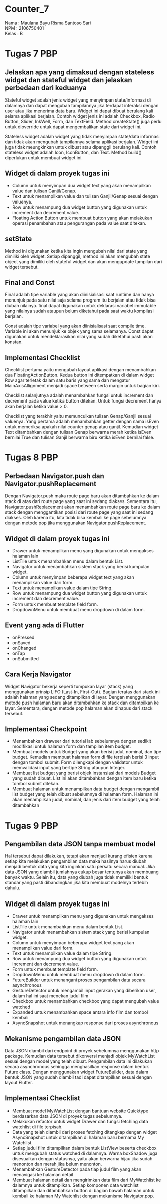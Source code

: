 # Counter_7

Nama : Maulana Bayu Risma Santoso Sari<br>
NPM : 2106750401<br>
Kelas : B

# Tugas 7 PBP

## Jelaskan apa yang dimaksud dengan stateless widget dan stateful widget dan jelaskan perbedaan dari keduanya

Stateful widget adalah jenis widget yang menyimpan state/informasi di dalamnya dan dapat mengubah tampilannya jika terdapat interaksi dengan user atau jika menerima data baru. Widget ini dapat dibuat berulang kali selama aplikasi berjalan. Contoh widget jenis ini adalah Checkbox, Radio Button, Slider, InkWell, Form, dan TextField. Method createState() juga perlu untuk dioverride untuk dapat mengembalikan state dari widget ini.

Stateless widget adalah widget yang tidak menyimpan state/data informasi dan tidak akan mengubah tampilannya selama aplikasi berjalan. Widget ini juga tidak meungkinkan untuk dibuat atau dipanggil berulang kali. Contoh stateless widget adalah Icon, IconButton, dan Text. Method build() diperlukan untuk membuat widget ini.

## Widget di dalam proyek tugas ini

- Column untuk menyimpan dua widget text yang akan menampilkan value dan tulisan Ganjil/Genap.
- Text untuk menampilkan value dan tulisan Ganjil/Genap sesuai dengan valuenya.
- Row untuk menampung dua widget button yang digunakan untuk increment dan decrement value.
- Floating Action Button untuk membuat button yang akan melakukan operasi penambahan atau pengurangan pada value saat ditekan.

## setState

Method ini digunakan ketika kita ingin mengubah nilai dari state yang dimiliki oleh widget. Setiap dipanggil, method ini akan mengubah state object yang dimiliki oleh stateful widget dan akan mengupdate tampilan dari widget tersebut.

## Final and Const

Final adalah tipe variable yang akan diinisialisasi saat runtime dan hanya menunjuk pada satu nilai saja selama program itu berjalan atau tidak bisa diubah nilainya. final dapat digunakan untuk deklarasi variabel immutable yang nilainya sudah ataupun belum diketahui pada saat waktu kompilasi berjalan.

Const adalah tipe variabel yang akan diinisialisasi saat compile time. Variable ini akan menunjuk ke objek yang sama selamanya. Const dapat digunakan untuk mendeklarasikan nilai yang sudah diketahui pasti akan konstan.

## Implementasi Checklist

Checklist pertama yaitu mengubah layout aplikasi dengan menambahkan dua FloatingActionButton. Kedua button ini ditempatkan di dalam widget Row agar terletak dalam satu baris yang sama dan mengatur MainAxisAllignment menjadi space between serta margin untuk bagian kiri.

Checklist selanjutnya adalah menambahkan fungsi untuk increment dan decrement pada value ketika button ditekan. Untuk fungsi decrement hanya akan berjalan ketika value > 0.

Checklist yang terakhir yaitu memunculkan tulisan Genap/Ganjil sesuai valuenya. Yang pertama adalah menambahkan getter dengan nama isEven untuk memeriksa apakah nilai counter genap atau ganjil. Kemudian widget Text ditambahkan dengan tulisan Genap berwarna merah ketika isEven bernilai True dan tulisan Ganjil berwarna biru ketika isEven bernilai false.

# Tugas 8 PBP

## Perbedaan Navigator.push dan Navigator.pushReplacement

Dengan Navigator.push maka route page baru akan ditambahkan ke dalam stack di atas dari route page yang saat ini sedang diakses. Sementara itu, Navigator.pushReplacement akan menambahkan route page baru ke dalam stack dengan menggantikan posisi dari route page yang saat ini sedang diakses. Oleh karena itu, kita tidak bisa kembali ke page sebelumnya dengan metode pop jika menggunakan Navigator.pushReplacement.

## Widget di dalam proyek tugas ini

- Drawer untuk menampilkan menu yang digunakan untuk mengakses halaman lain
- ListTile untuk menambahkan menu dalam bentuk List.
- Navigator untuk menambahkan sistem stack yang berisi kumpulan widget.
- Column untuk menyimpan beberapa widget text yang akan menampilkan value dari form.
- Text untuk menampilkan value dalam tipe String.
- Row untuk menampung dua widget button yang digunakan untuk increment dan decrement value.
- Form untuk membuat template field form.
- DropdownMenu untuk membuat menu dropdown di dalam form.

## Event yang ada di Flutter

- onPressed
- onSaved
- onChanged
- onTap
- onSubmitted

## Cara Kerja Navigator

Widget Navigator bekerja seperti tumpukan layar (stack) yang menggunakan prinsip LIFO (Last-In, First-Out). Bagian teratas dari stack ini adalah halaman yang sedang ditampilkan di layar. Dengan menggunakan metode push halaman baru akan ditambahkan ke stack dan ditampilkan ke layar. Sementara, dengan metode pop halaman akan dihapus dari stack tersebut.

## Implementasi Checkpoint

- Menambahkan draweer dari tutorial lab sebelumnya dengan sedikit modifikasi untuk halaman form dan tampilan item budget.
- Membuat models untuk Budget yang akan berisi judul, nominal, dan tipe budget. Kemudian membuat halaman form di file terpisah berisi 3 input dengan tombol submit. Form dilengkapi dengan validator untuk memvalidasi input yang bertipe String ataupun Integer.
- Membuat list budget yang berisi objek instansiasi dari models Budget yang sudah dibuat. List ini akan ditambahkan dengan item baru ketika tombol submit ditekan.
- Membuat halaman untuk menampilkan data budget dengan mengambil list budget yang telah dibuat sebelumnya di halaman form. Halaman ini akan menampilkan judul, nominal, dan jenis dari item budget yang telah ditambahkan


# Tugas 9 PBP

## Pengambilan data JSON tanpa membuat model

Hal tersebut dapat dilakukan, tetapi akan menjadi kurang efisien karena setiap kita melakukan pengambilan data maka hasilnya harus diubah menjadi bentuk data yang kita inginkan satu persatu secara manual. Jika data JSON yang diambil jumlahnya cukup besar tentunya akan membuang banyak waktu. Selain itu, data yang diubah juga tidak memiliki bentuk standar yang pasti dibandingkan jika kita membuat modelnya terlebih dahulu.

## Widget di dalam proyek tugas ini

- Drawer untuk menampilkan menu yang digunakan untuk mengakses halaman lain
- ListTile untuk menambahkan menu dalam bentuk List.
- Navigator untuk menambahkan sistem stack yang berisi kumpulan widget.
- Column untuk menyimpan beberapa widget text yang akan menampilkan value dari form.
- Text untuk menampilkan value dalam tipe String.
- Row untuk menampung dua widget button yang digunakan untuk increment dan decrement value.
- Form untuk membuat template field form.
- DropdownMenu untuk membuat menu dropdown di dalam form.
- FutureBuilder untuk menangani proses pengambilan data secara asynchronous
- GestureDetector untuk mengambil input gerakan yang diberikan user, dalam hal ini saat menekan judul film
- Checkbox untuk menambahkan checkbox yang dapat mengubah value watched
- Expanded untuk menambahkan space antara info film dan tombol kembali
- AsyncSnapshot untuk menangkap response dari proses asynchronous

## Mekanisme pengambilan data JSON

Data JSON diambil dari endpoint di proyek sebelumnya menggunakan http package. Kemudian data tersebut dikonversi menjadi objek MyWatchList sesuai dengan model yang telah dibuat. Pengambilan data ini dilakukan secara asynchronous sehingga menghasilkan response dalam bentuk Future class. Dengan menggunakan widget FutureBuilder, data dalam bentuk JSON yang sudah diambil tadi dapat ditampilkan sesuai dengan layout Flutter.

## Implementasi Checklist

- Membuat model MyWatchList dengan bantuan website Quicktype berdasarkan data JSON di proyek tugas sebelumnya.
- Melakukan refactor untuk widget Drawer dan fungsi fetching data watchlist di file terpisah.
- Data yang telah diambil dari proses fetching ditangkap dengan widget AsyncSnapshot untuk ditampilkan di halaman baru bernama My Watchlist.
- Setiap judul film ditampilkan dalam bentuk ListView beserta checkbox untuk mengubah status watched di dalamnya. Warna boxShadow juga disesuaikan dengan statusnya, yaitu akan berwarna hijau jika sudah menonton dan merah jika belum menonton.
- Menambahkan GestureDetector pada tiap judul film yang akan menavigasi ke halaman detail
- Membuat halaman detail dan mengirimkan data film dari MyWatchlist ke dalamnya untuk ditampilkan. Setiap komponen data watchlist ditampilkan dan ditambahkan button di bagian bawah halaman untuk kembali ke halaman My Watchlist dengan mekanisme Navigator.pop.